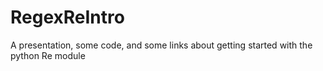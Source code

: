 # RegexReIntro
A presentation, some code, and some links about getting started with the python Re module
